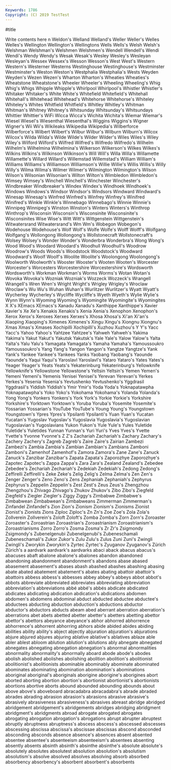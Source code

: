 ```yaml
---
Keywords: 1786
Copyright: (C) 2019 TestTest
---
```


#title

Write contents here
n Weldon's
Welland Welland's Weller Weller's Welles Welles's Wellington Wellington's Wellingtons Wells
Wells's Welsh Welsh's Welshman Welshman's Welshmen Welshmen's Wendell Wendell's Wendi
Wendi's Wendy Wendy's Wesak Wesak's Wesley Wesley's Wesleyan Wesleyan's Wessex
Wessex's Wesson Wesson's West West's Western Western's Westerner Westerns Westinghouse
Westinghouse's Westminster Westminster's Weston Weston's Westphalia Westphalia's Wests Weyden Weyden's
Wezen Wezen's Wharton Wharton's Wheaties Wheaties's Wheatstone Wheatstone's Wheeler Wheeler's
Wheeling Wheeling's Whig Whig's Whigs Whipple Whipple's Whirlpool Whirlpool's Whistler
Whistler's Whitaker Whitaker's White White's Whitefield Whitefield's Whitehall Whitehall's Whitehead
Whitehead's Whitehorse Whitehorse's Whiteley Whiteley's Whites Whitfield Whitfield's Whitley Whitley's
Whitman Whitman's Whitney Whitney's Whitsunday Whitsunday's Whitsundays Whittier Whittier's WiFi
Wicca Wicca's Wichita Wichita's Wiemar Wiemar's Wiesel Wiesel's Wiesenthal Wiesenthal's
Wiggins Wiggins's Wigner Wigner's Wii Wii's Wikileaks Wikipedia Wikipedia's Wilberforce
Wilberforce's Wilbert Wilbert's Wilbur Wilbur's Wilburn Wilburn's Wilcox Wilcox's Wilda
Wilda's Wilde Wilde's Wilder Wilder's Wiles Wiles's Wiley Wiley's Wilford
Wilford's Wilfred Wilfred's Wilfredo Wilfredo's Wilhelm Wilhelm's Wilhelmina Wilhelmina's Wilkerson
Wilkerson's Wilkes Wilkes's Wilkins Wilkins's Wilkinson Wilkinson's Will Will's Willa
Willa's Willamette Willamette's Willard Willard's Willemstad Willemstad's William William's Williams
Williams's Williamson Williamson's Willie Willie's Willis Willis's Willy Willy's Wilma
Wilma's Wilmer Wilmer's Wilmington Wilmington's Wilson Wilson's Wilsonian Wilsonian's Wilton
Wilton's Wimbledon Wimbledon's Wimsey Wimsey's Winchell Winchell's Winchester Winchester's Windbreaker
Windbreaker's Windex Windex's Windhoek Windhoek's Windows Windows's Windsor Windsor's Windsors
Windward Windward's Winesap Winesap's Winfred Winfred's Winfrey Winfrey's Winifred Winifred's
Winkle Winkle's Winnebago Winnebago's Winnie Winnie's Winnipeg Winnipeg's Winston Winston's
Winters Winters's Winthrop Winthrop's Wisconsin Wisconsin's Wisconsinite Wisconsinite's Wisconsinites Wise
Wise's Witt Witt's Wittgenstein Wittgenstein's Witwatersrand Witwatersrand's Wm Wm's Wobegon
Wobegon's Wodehouse Wodehouse's Wolf Wolf's Wolfe Wolfe's Wolff Wolff's Wolfgang
Wolfgang's Wollongong Wollongong's Wollstonecraft Wollstonecraft's Wolsey Wolsey's Wonder Wonder's Wonderbra
Wonderbra's Wong Wong's Wood Wood's Woodard Woodard's Woodhull Woodhull's Woodrow
Woodrow's Woods Woods's Woodstock Woodstock's Woodward Woodward's Woolf Woolf's Woolite
Woolite's Woolongong Woolongong's Woolworth Woolworth's Wooster Wooster's Wooten Wooten's Worcester
Worcester's Worcesters Worcestershire Worcestershire's Wordsworth Wordsworth's Workman Workman's Worms Worms's
Wotan Wotan's Wovoka Wovoka's Wozniak Wozniak's Wozzeck Wozzeck's Wrangell Wrangell's
Wren Wren's Wright Wright's Wrigley Wrigley's Wroclaw Wroclaw's Wu Wu's
Wuhan Wuhan's Wurlitzer Wurlitzer's Wyatt Wyatt's Wycherley Wycherley's Wycliffe Wycliffe's
Wyeth Wyeth's Wylie Wylie's Wynn Wynn's Wyoming Wyoming's Wyomingite Wyomingite's
Wyomingites X X's XEmacs XEmacs's Xanadu Xanadu's Xanthippe Xanthippe's Xavier
Xavier's Xe Xe's Xenakis Xenakis's Xenia Xenia's Xenophon Xenophon's Xerox
Xerox's Xeroxes Xerxes Xerxes's Xhosa Xhosa's Xi'an Xi'an's Xiaoping Xiaoping's
Ximenes Ximenes's Xingu Xingu's Xiongnu Xiongnu's Xmas Xmas's Xmases Xochipilli
Xochipilli's Xuzhou Xuzhou's Y Y's Yacc Yacc's Yahoo Yahoo's Yahtzee
Yahtzee's Yahweh Yahweh's Yakima Yakima's Yakut Yakut's Yakutsk Yakutsk's Yale
Yale's Yalow Yalow's Yalta Yalta's Yalu Yalu's Yamagata Yamagata's Yamaha
Yamaha's Yamoussoukro Yamoussoukro's Yang Yang's Yangon Yangon's Yangtze Yangtze's Yank
Yank's Yankee Yankee's Yankees Yanks Yaobang Yaobang's Yaounde Yaounde's Yaqui
Yaqui's Yaroslavl Yaroslavl's Yataro Yataro's Yates Yates's Yeager Yeager's Yeats
Yeats's Yekaterinburg Yekaterinburg's Yellowknife Yellowknife's Yellowstone Yellowstone's Yeltsin Yeltsin's Yemen
Yemen's Yemeni Yemeni's Yemenis Yenisei Yenisei's Yerevan Yerevan's Yerkes Yerkes's
Yesenia Yesenia's Yevtushenko Yevtushenko's Yggdrasil Yggdrasil's Yiddish Yiddish's Ymir Ymir's
Yoda Yoda's Yoknapatawpha Yoknapatawpha's Yoko Yoko's Yokohama Yokohama's Yolanda Yolanda's
Yong Yong's Yonkers Yonkers's York York's Yorkie Yorkie's Yorkshire Yorkshire's
Yorktown Yorktown's Yoruba Yoruba's Yosemite Yosemite's Yossarian Yossarian's YouTube YouTube's
Young Young's Youngstown Youngstown's Ypres Ypres's Ypsilanti Ypsilanti's Yuan Yuan's
Yucatan Yucatan's Yugoslav Yugoslav's Yugoslavia Yugoslavia's Yugoslavian Yugoslavian's Yugoslavians Yukon
Yukon's Yule Yule's Yules Yuletide Yuletide's Yuletides Yunnan Yunnan's Yuri
Yuri's Yves Yves's Yvette Yvette's Yvonne Yvonne's Z Z's Zachariah
Zachariah's Zachary Zachary's Zachery Zachery's Zagreb Zagreb's Zaire Zaire's Zairian
Zambezi Zambezi's Zambia Zambia's Zambian Zambian's Zambians Zamboni Zamboni's Zamenhof
Zamenhof's Zamora Zamora's Zane Zane's Zanuck Zanuck's Zanzibar Zanzibar's Zapata
Zapata's Zaporozhye Zaporozhye's Zapotec Zapotec's Zappa Zappa's Zara Zara's Zealand
Zealand's Zebedee Zebedee's Zechariah Zechariah's Zedekiah Zedekiah's Zedong Zedong's Zeffirelli
Zeffirelli's Zeke Zeke's Zelig Zelig's Zelma Zelma's Zen Zen's Zenger
Zenger's Zeno Zeno's Zens Zephaniah Zephaniah's Zephyrus Zephyrus's Zeppelin Zeppelin's
Zest Zest's Zeus Zeus's Zhengzhou Zhengzhou's Zhivago Zhivago's Zhukov Zhukov's
Zibo Zibo's Ziegfeld Ziegfeld's Ziegler Ziegler's Ziggy Ziggy's Zimbabwe Zimbabwe's
Zimbabwean Zimbabwean's Zimbabweans Zimmerman Zimmerman's Zinfandel Zinfandel's Zion Zion's Zionism
Zionism's Zionisms Zionist Zionist's Zionists Zions Ziploc Ziploc's Zn Zn's
Zoe Zoe's Zola Zola's Zollverein Zollverein's Zoloft Zoloft's Zomba Zomba's
Zorn Zorn's Zoroaster Zoroaster's Zoroastrian Zoroastrian's Zoroastrianism Zoroastrianism's Zoroastrianisms Zorro
Zorro's Zosma Zosma's Zr Zr's Zsigmondy Zsigmondy's Zubenelgenubi Zubenelgenubi's Zubeneschamali
Zubeneschamali's Zukor Zukor's Zulu Zulu's Zulus Zuni Zuni's Zwingli Zwingli's
Zworykin Zworykin's Zyrtec Zyrtec's Zyuganov Zyuganov's Zürich Zürich's a aardvark
aardvark's aardvarks abaci aback abacus abacus's abacuses abaft abalone abalone's
abalones abandon abandoned abandoning abandonment abandonment's abandons abase abased abasement
abasement's abases abash abashed abashes abashing abasing abate abated abatement
abatement's abates abating abattoir abattoir's abattoirs abbess abbess's abbesses abbey
abbey's abbeys abbot abbot's abbots abbreviate abbreviated abbreviates abbreviating abbreviation
abbreviation's abbreviations abbé abbé's abbés abdicate abdicated abdicates abdicating abdication
abdication's abdications abdomen abdomen's abdomens abdominal abduct abducted abductee abductee's
abductees abducting abduction abduction's abductions abductor abductor's abductors abducts abeam
abed aberrant aberration aberration's aberrations abet abets abetted abetter abetter's
abetters abetting abettor abettor's abettors abeyance abeyance's abhor abhorred abhorrence
abhorrence's abhorrent abhorring abhors abide abided abides abiding abilities ability
ability's abject abjectly abjuration abjuration's abjurations abjure abjured abjures abjuring
ablative ablative's ablatives ablaze able abler ablest abloom ablution ablution's
ablutions ably abnegate abnegated abnegates abnegating abnegation abnegation's abnormal abnormalities
abnormality abnormality's abnormally aboard abode abode's abodes abolish abolished abolishes
abolishing abolition abolition's abolitionist abolitionist's abolitionists abominable abominably abominate abominated
abominates abominating abomination abomination's abominations aboriginal aboriginal's aboriginals aborigine aborigine's
aborigines abort aborted aborting abortion abortion's abortionist abortionist's abortionists abortions
abortive aborts abound abounded abounding abounds about above above's aboveboard
abracadabra abracadabra's abrade abraded abrades abrading abrasion abrasion's abrasions abrasive
abrasive's abrasively abrasiveness abrasiveness's abrasives abreast abridge abridged abridgement abridgement's
abridgements abridges abridging abridgment abridgment's abridgments abroad abrogate abrogated abrogates
abrogating abrogation abrogation's abrogations abrupt abrupter abruptest abruptly abruptness abruptness's
abscess abscess's abscessed abscesses abscessing abscissa abscissa's abscissae abscissas abscond
absconded absconding absconds absence absence's absences absent absented absentee absentee's
absenteeism absenteeism's absentees absenting absently absents absinth absinth's absinthe absinthe's
absolute absolute's absolutely absolutes absolutest absolution absolution's absolutism absolutism's absolve
absolved absolves absolving absorb absorbed absorbency absorbency's absorbent absorbent's absorbents

